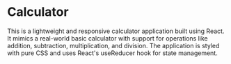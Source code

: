 # Calculator
This is a lightweight and responsive calculator application built using React. It mimics a real-world basic calculator with support for operations like addition, subtraction, multiplication, and division. The application is styled with pure CSS and uses React's useReducer hook for state management.
